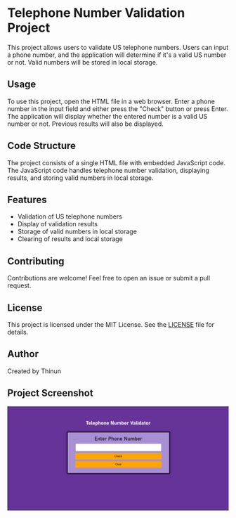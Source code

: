 
<body>
    <div class="container">
        <h1>Telephone Number Validation Project</h1>
        <p>This project allows users to validate US telephone numbers. Users can input a phone number, and the application will determine if it's a valid US number or not. Valid numbers will be stored in local storage.</p>
        <h2>Usage</h2>
        <p>To use this project, open the HTML file in a web browser. Enter a phone number in the input field and either press the "Check" button or press Enter. The application will display whether the entered number is a valid US number or not. Previous results will also be displayed.</p>
        <h2>Code Structure</h2>
        <p>The project consists of a single HTML file with embedded JavaScript code. The JavaScript code handles telephone number validation, displaying results, and storing valid numbers in local storage.</p>
        <h2>Features</h2>
        <ul>
            <li>Validation of US telephone numbers</li>
            <li>Display of validation results</li>
            <li>Storage of valid numbers in local storage</li>
            <li>Clearing of results and local storage</li>
        </ul>
        <h2>Contributing</h2>
        <p>Contributions are welcome! Feel free to open an issue or submit a pull request.</p>
        <h2>License</h2>
        <p>This project is licensed under the MIT License. See the <a href="LICENSE">LICENSE</a> file for details.</p>
        <h2>Author</h2>
        <p>Created by Thinun</p>
        <h2>Project Screenshot</h2>
        <img src="https://github.com/thinun/Telephone-Number-Validator/blob/master/Tp%20number%20validater.png" alt="Project Screenshot" style="max-width: 100%; height: auto;">
    </div>
</body>
</html>
